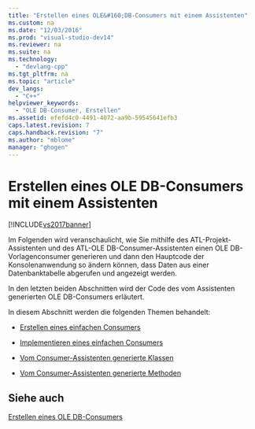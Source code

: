 ```yaml
---
title: "Erstellen eines OLE&#160;DB-Consumers mit einem Assistenten"
ms.custom: na
ms.date: "12/03/2016"
ms.prod: "visual-studio-dev14"
ms.reviewer: na
ms.suite: na
ms.technology: 
  - "devlang-cpp"
ms.tgt_pltfrm: na
ms.topic: "article"
dev_langs: 
  - "C++"
helpviewer_keywords: 
  - "OLE DB-Consumer, Erstellen"
ms.assetid: efefd4c0-4491-4072-aa9b-59545641efb3
caps.latest.revision: 7
caps.handback.revision: "7"
ms.author: "mblome"
manager: "ghogen"
---
```

# Erstellen eines OLE&#160;DB-Consumers mit einem Assistenten
[!INCLUDE[vs2017banner](../../assembler/inline/includes/vs2017banner.md)]

Im Folgenden wird veranschaulicht, wie Sie mithilfe des ATL\-Projekt\-Assistenten und des ATL\-OLE DB\-Consumer\-Assistenten einen OLE DB\-Vorlagenconsumer generieren und dann den Hauptcode der Konsolenanwendung so ändern können, dass Daten aus einer Datenbanktabelle abgerufen und angezeigt werden.  
  
 In den letzten beiden Abschnitten wird der Code des vom Assistenten generierten OLE DB\-Consumers erläutert.  
  
 In diesem Abschnitt werden die folgenden Themen behandelt:  
  
-   [Erstellen eines einfachen Consumers](../../data/oledb/creating-a-simple-consumer.md)  
  
-   [Implementieren eines einfachen Consumers](../../data/oledb/implementing-a-simple-consumer.md)  
  
-   [Vom Consumer\-Assistenten generierte Klassen](../../data/oledb/consumer-wizard-generated-classes.md)  
  
-   [Vom Consumer\-Assistenten generierte Methoden](../../data/oledb/consumer-wizard-generated-methods.md)  
  
## Siehe auch  
 [Erstellen eines OLE DB\-Consumers](../../data/oledb/creating-an-ole-db-consumer.md)